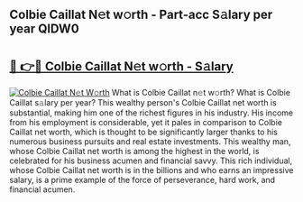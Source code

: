 ## Colbie Caillat N𝚎t w𝚘rth - Part-acc S𝚊lary per year QlDW0

# <h2><a href="http://gc3fkiy.nevu.top/?p=Colbie+Caillat">🔗 👉🔴 Colbie Caillat N𝚎t w𝚘rth - S𝚊lary</a></h2>

[![Colbie Caillat N𝚎t W𝚘rth](https://i.imgur.com/Oavwk0R.jpeg)](http://gc3fkiy.nevu.top/?p=Colbie+Caillat)
What is Colbie Caillat n𝚎t w𝚘rth? What is Colbie Caillat s𝚊lary per year?
This wealthy person's Colbie Caillat net worth is substantial, making him one of the richest figures in his industry. His income from his employment is considerable, yet it pales in comparison to Colbie Caillat net worth, which is thought to be significantly larger thanks to his numerous business pursuits and real estate investments. This wealthy man, whose Colbie Caillat net worth is among the highest in the world, is celebrated for his business acumen and financial savvy. This rich individual, whose Colbie Caillat net worth is in the billions and who earns an impressive salary, is a prime example of the force of perseverance, hard work, and financial acumen.

